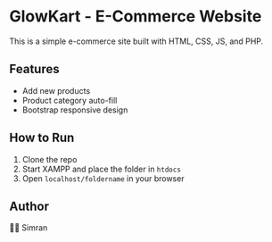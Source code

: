 # GlowKart - E-Commerce Website

This is a simple e-commerce site built with HTML, CSS, JS, and PHP.

## Features

- Add new products
- Product category auto-fill
- Bootstrap responsive design

## How to Run

1. Clone the repo
2. Start XAMPP and place the folder in `htdocs`
3. Open `localhost/foldername` in your browser

## Author

👩‍💻 Simran
